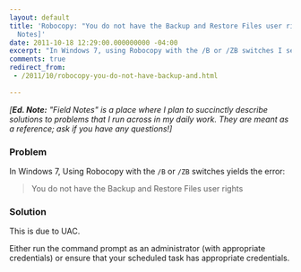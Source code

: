 ```yaml
---
layout: default
title: 'Robocopy: "You do not have the Backup and Restore Files user rights" [Field
  Notes]'
date: 2011-10-18 12:29:00.000000000 -04:00
excerpt: "In Windows 7, using Robocopy with the /B or /ZB switches I see the error 'You do not have the Backup and Restore Files user rights'."
comments: true
redirect_from: 
 - /2011/10/robocopy-you-do-not-have-backup-and.html
 
---
```

*[**Ed. Note:** "Field Notes" is a place where I plan to succinctly describe solutions to problems that I run across in my daily work. They are meant as a reference; ask if you have any questions!]*

### Problem
In Windows 7, Using Robocopy with the `/B` or `/ZB` switches yields the error:

> You do not have the Backup and Restore Files user rights

### Solution
This is due to UAC. 

Either run the command prompt as an administrator (with appropriate credentials) or ensure that your scheduled task has appropriate credentials.
